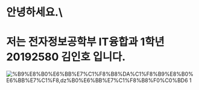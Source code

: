 # 안녕하세요.\
# 저는 전자정보공학부 IT융합과 1학년 20192580 김인호 입니다.
![%B9%E8%B0%E6%BB%E7%C1%F8%B8%DA%C1%F8%B9%E8%B0%E6%BB%E7%C1%F8,ǳ%B0%E6%BB%E7%C1%F8%B8%F0%C0%BD6 1](https://user-images.githubusercontent.com/58360266/69915069-41331600-148e-11ea-9818-53079bd115f1.png)
